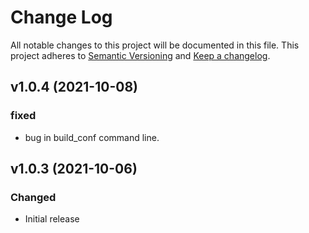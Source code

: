 # Change Log
All notable changes to this project will be documented in this file.
This project adheres to [Semantic Versioning](http://semver.org/) and [Keep a changelog](https://github.com/olivierlacan/keep-a-changelog).

 <!--next-version-placeholder-->

## v1.0.4 (2021-10-08)
### fixed
- bug in build_conf command line.

## v1.0.3 (2021-10-06)
### Changed
- Initial release

